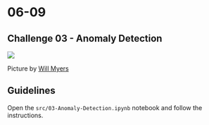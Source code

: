 # 06-09

## Challenge 03 - Anomaly Detection

![](https://images.unsplash.com/photo-1536303100418-985cb308bb38?ixlib=rb-1.2.1&ixid=eyJhcHBfaWQiOjEyMDd9&auto=format&fit=crop&w=1050&q=80)

Picture by [Will Myers](https://unsplash.com/photos/ku_ttDpqIVc)

## Guidelines

Open the `src/03-Anomaly-Detection.ipynb` notebook and follow the instructions.
